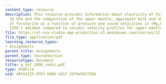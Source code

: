 ```yaml
---
content_type: resource
description: This resource provides information about elasticity of forsterite to
  16 GPa and the composition of the upper mantle, aggregate bulk and shear moduli
  of forsterite as a function of pressure and sound velocities in (Mg,Fe)2SiO4 along
  1250 C adiabat compared to seismic velocity profiles for upper mantle.
file: https://ol-ocw-studio-app-production.s3.amazonaws.com/courses/12-581-phase-transitions-in-the-earths-interior-spring-2005/48fa32259767b9bb1d1f33f4a54172b8_p_duf_1996_rekhi.pdf
file_type: application/pdf
learning_resource_types:
- Assignments
parent_title: Assignments
parent_type: CourseSection
resourcetype: Document
title: p_duf_1996_rekhi.pdf
type: OCWFile
uid: 48fa3225-9767-b9bb-1d1f-33f4a54172b8
---
```

